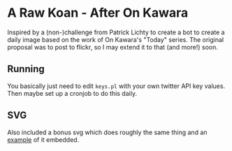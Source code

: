 # A Raw Koan - After On Kawara

Inspired by a (non-)challenge from Patrick Lichty to create a bot to create a daily image
based on the work of On Kawara's "Today" series.  The original proposal was to post to flickr,
so I may extend it to that (and more!) soon.

## Running

You basically just need to edit `keys.pl` with your own twitter API key values.  Then maybe set
up a cronjob to do this daily.

## SVG

Also included a bonus svg which does roughly the same thing and
an [example](https://naknomum.github.io/a-raw-koan/) of it embedded.
